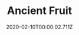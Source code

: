 ---
templateKey: blog-post
title: Ancient Fruit
type: fruit
description: It's been dormant for eons.
featuredpost: false
date: 2020-02-10T00:00:02.711Z
featuredimage: /img/Ancient_Fruit.png
sellPrice: 550
tags: 
  - fruit
  -  Traveling Cart
  -  Museum reward
---